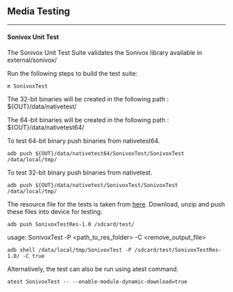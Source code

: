 ## Media Testing ##
---
#### Sonivox Unit Test
The Sonivox Unit Test Suite validates the Sonivox library available in external/sonivox/

Run the following steps to build the test suite:
```
m SonivoxTest
```

The 32-bit binaries will be created in the following path : ${OUT}/data/nativetest/

The 64-bit binaries will be created in the following path : ${OUT}/data/nativetest64/

To test 64-bit binary push binaries from nativetest64.
```
adb push ${OUT}/data/nativetest64/SonivoxTest/SonivoxTest /data/local/tmp/
```

To test 32-bit binary push binaries from nativetest.
```
adb push ${OUT}/data/nativetest/SonivoxTest/SonivoxTest /data/local/tmp/
```

The resource file for the tests is taken from [here](https://dl.google.com/android-unittest/media/external/sonivox/test/SonivoxTestRes-1.0.zip). Download, unzip and push these files into device for testing.

```
adb push SonivoxTestRes-1.0 /sdcard/test/
```

usage: SonivoxTest -P \<path_to_res_folder\> -C <remove_output_file>
```
adb shell /data/local/tmp/SonivoxTest -P /sdcard/test/SonivoxTestRes-1.0/ -C true
```
Alternatively, the test can also be run using atest command.

```
atest SonivoxTest -- --enable-module-dynamic-download=true
```
